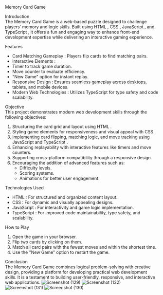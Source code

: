 Memory Card Game

Introduction  
The Memory Card Game is a web-based puzzle designed to challenge players' memory and logic skills. Built using   HTML  ,   CSS  ,   JavaScript  , and   TypeScript  , it offers a fun and engaging way to enhance front-end development expertise while delivering an interactive gaming experience.

Features  
-   Card Matching Gameplay  : Players flip cards to find matching pairs.
-   Interactive Elements  :
  - Timer to track game duration.
  - Move counter to evaluate efficiency.
  - "New Game" option for instant replay.
-   Responsive Design  : Ensures seamless gameplay across desktops, tablets, and mobile devices.
-   Modern Web Technologies  : Utilizes TypeScript for type safety and code scalability.

Objective  
This project demonstrates modern web development skills through the following objectives:
1. Structuring the card grid and layout using   HTML  .
2. Styling game elements for responsiveness and visual appeal with   CSS  .
3. Implementing card flipping, matching logic, and move tracking using   JavaScript   and   TypeScript  .
4. Enhancing replayability with interactive features like timers and move counters.
5. Supporting cross-platform compatibility through a responsive design.
6. Encouraging the addition of advanced features such as:
   - Difficulty levels.
   - Scoring systems.
   - Animations for better user engagement.

Technologies Used  
-   HTML  : For structured and organized content layout.
-   CSS  : For dynamic and visually appealing designs.
-   JavaScript  : For interactivity and game logic implementation.
-   TypeScript  : For improved code maintainability, type safety, and scalability.

How to Play  
1. Open the game in your browser.
2. Flip two cards by clicking on them.
3. Match all card pairs with the fewest moves and within the shortest time.
4. Use the "New Game" option to restart the game.

Conclusion  
The Memory Card Game combines logical problem-solving with creative design, providing a platform for developing practical web development skills. It is a testament to building user-friendly, responsive, and interactive web applications.
![Screenshot (129)](https://github.com/user-attachments/assets/9f6b8804-7967-4732-8827-022ee06ed4e4)
![Screenshot (132)](https://github.com/user-attachments/assets/ca3a2ab5-94c1-49b9-a616-ca120b8b8923)
![Screenshot (131)](https://github.com/user-attachments/assets/82b8395e-5502-47f1-b611-e40a7a4e50de)
![Screenshot (130)](https://github.com/user-attachments/assets/56159abc-fc64-4eb6-ad38-f67443294a97)

